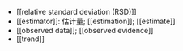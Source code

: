 - [[relative standard deviation (RSD)]]
- [[estimator]]: 估计量; [[estimation]]; [[estimate]]
- [[observed data]]; [[observed evidence]]
- [[trend]]
